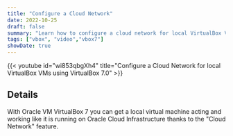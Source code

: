 ```yaml
---
title: "Configure a Cloud Network"
date: 2022-10-25
draft: false
summary: "Learn how to configure a cloud network for local VirtualBox VMs."
tags: ["vbox", "video","vbox7"]
showDate: true
---
```


{{< youtube id="wi853qbgXh4" title="Configure a Cloud Network for local VirtualBox VMs using VirtualBox 7.0" >}}

## Details

With Oracle VM VirtualBox 7 you can get a local virtual machine acting and working like it is running on Oracle Cloud Infrastructure thanks to the "Cloud Network" feature.

